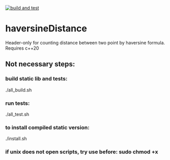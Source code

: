 [![build and test](https://github.com/wakeUPdxxn/byteReverse/actions/workflows/pipeline.yml/badge.svg)](https://github.com/wakeUPdxxn/byteReverse/actions/workflows/pipeline.yml)
# haversineDistance
Header-only for counting distance between two point by haversine formula. Requires c++20 
## Not necessary steps:
### build static lib and tests:
./all_build.sh
### run tests:
./all_test.sh
### to install compiled static version:
./install.sh
### if unix does not open scripts, try use before: sudo chmod +x <script full name>
### tested at ubuntu-latest and msys2
